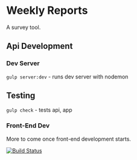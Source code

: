 # Weekly Reports
A survey tool.

## Api Development

### Dev Server

`gulp server:dev` - runs dev server with nodemon

## Testing

`gulp check` - tests api, app

### Front-End Dev

More to come once front-end development starts.

[![Build Status][trav_img]][trav_site]

[trav_img]: https://magnum.travis-ci.com/walmartlabs/weekly-report.svg?token=ZfFWk5tb9YseEiCpgoy2
[trav_site]: https://magnum.travis-ci.com/walmartlabs/weekly-report
